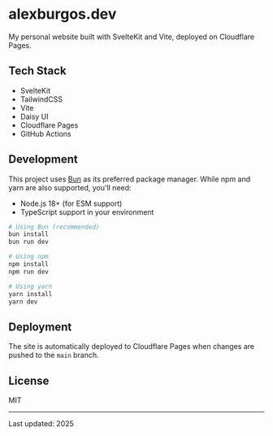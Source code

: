 # alexburgos.dev

My personal website built with SvelteKit and Vite, deployed on Cloudflare Pages.

## Tech Stack

- SvelteKit
- TailwindCSS
- Vite
- Daisy UI
- Cloudflare Pages
- GitHub Actions

## Development

This project uses [Bun](https://bun.sh) as its preferred package manager. While
npm and yarn are also supported, you'll need:

- Node.js 18+ (for ESM support)
- TypeScript support in your environment

```bash
# Using Bun (recommended)
bun install
bun run dev

# Using npm
npm install
npm run dev

# Using yarn
yarn install
yarn dev
```

## Deployment

The site is automatically deployed to Cloudflare Pages when changes are pushed
to the `main` branch.

## License

MIT

---

Last updated: 2025
